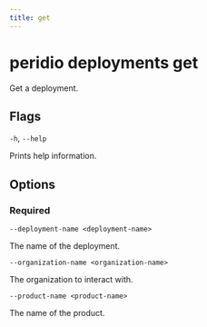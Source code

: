 ```yaml
---
title: get
---
```


# peridio deployments get

Get a deployment.

## Flags

`-h`, `--help`

Prints help information.

## Options

### Required

`--deployment-name <deployment-name>`

The name of the deployment.

`--organization-name <organization-name>`

The organization to interact with.

`--product-name <product-name>`

The name of the product.

